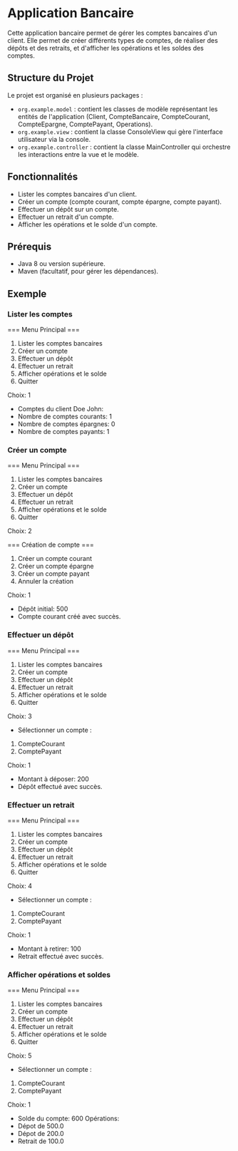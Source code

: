 # Application Bancaire

Cette application bancaire permet de gérer les comptes bancaires d'un client. Elle permet de créer différents types de comptes, de réaliser des dépôts et des retraits, et d'afficher les opérations et les soldes des comptes.

## Structure du Projet

Le projet est organisé en plusieurs packages :

- `org.example.model` : contient les classes de modèle représentant les entités de l'application (Client, CompteBancaire, CompteCourant, CompteEpargne, ComptePayant, Operations).
- `org.example.view` : contient la classe ConsoleView qui gère l'interface utilisateur via la console.
- `org.example.controller` : contient la classe MainController qui orchestre les interactions entre la vue et le modèle.

## Fonctionnalités

- Lister les comptes bancaires d'un client.
- Créer un compte (compte courant, compte épargne, compte payant).
- Effectuer un dépôt sur un compte.
- Effectuer un retrait d'un compte.
- Afficher les opérations et le solde d'un compte.

## Prérequis

- Java 8 ou version supérieure.
- Maven (facultatif, pour gérer les dépendances).

## Exemple

### Lister les comptes

=== Menu Principal ===
1. Lister les comptes bancaires
2. Créer un compte
3. Effectuer un dépôt
4. Effectuer un retrait
5. Afficher opérations et le solde
6. Quitter

   
Choix: 1


- Comptes du client Doe John:
- Nombre de comptes courants: 1
- Nombre de comptes épargnes: 0
- Nombre de comptes payants: 1

### Créer un compte

=== Menu Principal ===
1. Lister les comptes bancaires
2. Créer un compte
3. Effectuer un dépôt
4. Effectuer un retrait
5. Afficher opérations et le solde
6. Quitter

   
Choix: 2


=== Création de compte ===
1. Créer un compte courant
2. Créer un compte épargne
3. Créer un compte payant
0. Annuler la création

   
Choix: 1
- Dépôt initial: 500
- Compte courant créé avec succès.


### Effectuer un dépôt 

=== Menu Principal ===
1. Lister les comptes bancaires
2. Créer un compte
3. Effectuer un dépôt
4. Effectuer un retrait
5. Afficher opérations et le solde
6. Quitter

   
Choix: 3


- Sélectionner un compte :
1. CompteCourant
2. ComptePayant

   
Choix: 1

  
- Montant à déposer: 200
- Dépôt effectué avec succès.


### Effectuer un retrait 

=== Menu Principal ===
1. Lister les comptes bancaires
2. Créer un compte
3. Effectuer un dépôt
4. Effectuer un retrait
5. Afficher opérations et le solde
6. Quitter

   
Choix: 4


- Sélectionner un compte :
1. CompteCourant
2. ComptePayant

   
Choix: 1


- Montant à retirer: 100
- Retrait effectué avec succès.

### Afficher opérations et soldes 

=== Menu Principal ===
1. Lister les comptes bancaires
2. Créer un compte
3. Effectuer un dépôt
4. Effectuer un retrait
5. Afficher opérations et le solde
6. Quitter

   
Choix: 5


- Sélectionner un compte :
1. CompteCourant
2. ComptePayant

   
Choix: 1


- Solde du compte: 600
Opérations:
- Dépot de 500.0
- Dépot de 200.0
- Retrait de 100.0



